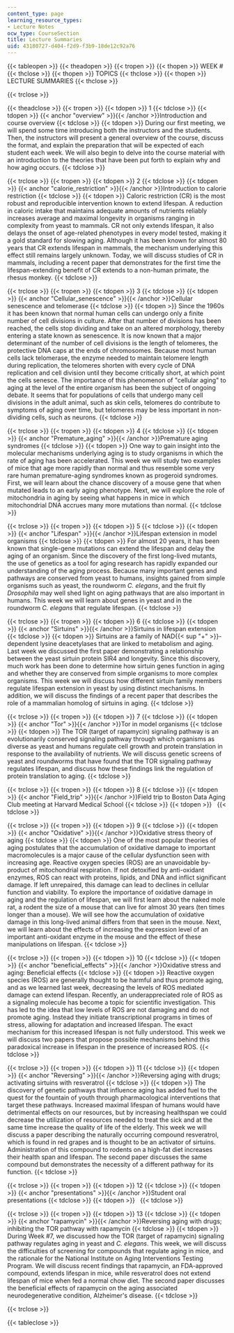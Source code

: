 ```yaml
---
content_type: page
learning_resource_types:
- Lecture Notes
ocw_type: CourseSection
title: Lecture Summaries
uid: 43180727-d404-f2d9-f3b9-18de12c92a76
---
```


{{< tableopen >}}
{{< theadopen >}}
{{< tropen >}}
{{< thopen >}}
WEEK #
{{< thclose >}}
{{< thopen >}}
TOPICS
{{< thclose >}}
{{< thopen >}}
LECTURE SUMMARIES
{{< thclose >}}

{{< trclose >}}

{{< theadclose >}}
{{< tropen >}}
{{< tdopen >}}
1
{{< tdclose >}}
{{< tdopen >}}
{{< anchor "overview" >}}{{< /anchor >}}Introduction and course overview
{{< tdclose >}}
{{< tdopen >}}
During our first meeting, we will spend some time introducing both the instructors and the students. Then, the instructors will present a general overview of the course, discuss the format, and explain the preparation that will be expected of each student each week. We will also begin to delve into the course material with an introduction to the theories that have been put forth to explain why and how aging occurs.
{{< tdclose >}}

{{< trclose >}}
{{< tropen >}}
{{< tdopen >}}
2
{{< tdclose >}}
{{< tdopen >}}
{{< anchor "calorie_restriction" >}}{{< /anchor >}}Introduction to calorie restriction
{{< tdclose >}}
{{< tdopen >}}
Caloric restriction (CR) is the most robust and reproducible intervention known to extend lifespan. A reduction in caloric intake that maintains adequate amounts of nutrients reliably increases average and maximal longevity in organisms ranging in complexity from yeast to mammals. CR not only extends lifespan, it also delays the onset of age-related phenotypes in every model tested, making it a gold standard for slowing aging. Although it has been known for almost 80 years that CR extends lifespan in mammals, the mechanism underlying this effect still remains largely unknown. Today, we will discuss studies of CR in mammals, including a recent paper that demonstrates for the first time the lifespan-extending benefit of CR extends to a non-human primate, the rhesus monkey.
{{< tdclose >}}

{{< trclose >}}
{{< tropen >}}
{{< tdopen >}}
3
{{< tdclose >}}
{{< tdopen >}}
{{< anchor "Cellular_senescence" >}}{{< /anchor >}}Cellular senescence and telomerase
{{< tdclose >}}
{{< tdopen >}}
Since the 1960s it has been known that normal human cells can undergo only a finite number of cell divisions in culture. After that number of divisions has been reached, the cells stop dividing and take on an altered morphology, thereby entering a state known as senescence. It is now known that a major determinant of the number of cell divisions is the length of telomeres, the protective DNA caps at the ends of chromosomes. Because most human cells lack telomerase, the enzyme needed to maintain telomere length during replication, the telomeres shorten with every cycle of DNA replication and cell division until they become critically short, at which point the cells senesce. The importance of this phenomenon of "cellular aging" to aging at the level of the entire organism has been the subject of ongoing debate. It seems that for populations of cells that undergo many cell divisions in the adult animal, such as skin cells, telomeres do contribute to symptoms of aging over time, but telomeres may be less important in non-dividing cells, such as neurons.
{{< tdclose >}}

{{< trclose >}}
{{< tropen >}}
{{< tdopen >}}
4
{{< tdclose >}}
{{< tdopen >}}
{{< anchor "Premature_aging" >}}{{< /anchor >}}Premature aging syndromes
{{< tdclose >}}
{{< tdopen >}}
One way to gain insight into the molecular mechanisms underlying aging is to study organisms in which the rate of aging has been accelerated. This week we will study two examples of mice that age more rapidly than normal and thus resemble some very rare human premature-aging syndromes known as progeroid syndromes. First, we will learn about the chance discovery of a mouse gene that when mutated leads to an early aging phenotype. Next, we will explore the role of mitochondria in aging by seeing what happens in mice in which mitochondrial DNA accrues many more mutations than normal.
{{< tdclose >}}

{{< trclose >}}
{{< tropen >}}
{{< tdopen >}}
5
{{< tdclose >}}
{{< tdopen >}}
{{< anchor "Lifespan" >}}{{< /anchor >}}Lifespan extension in model organisms
{{< tdclose >}}
{{< tdopen >}}
For almost 20 years, it has been known that single-gene mutations can extend the lifespan and delay the aging of an organism. Since the discovery of the first long-lived mutants, the use of genetics as a tool for aging research has rapidly expanded our understanding of the aging process. Because many important genes and pathways are conserved from yeast to humans, insights gained from simple organisms such as yeast, the roundworm _C. elegans_, and the fruit fly _Drosophila_ may well shed light on aging pathways that are also important in humans. This week we will learn about genes in yeast and in the roundworm _C. elegans_ that regulate lifespan.
{{< tdclose >}}

{{< trclose >}}
{{< tropen >}}
{{< tdopen >}}
6
{{< tdclose >}}
{{< tdopen >}}
{{< anchor "Sirtuins" >}}{{< /anchor >}}Sirtuins in lifespan extension
{{< tdclose >}}
{{< tdopen >}}
Sirtuins are a family of NAD{{< sup "+" >}}\-dependent lysine deacetylases that are linked to metabolism and aging. Last week we discussed the first paper demonstrating a relationship between the yeast sirtuin protein SIR4 and longevity. Since this discovery, much work has been done to determine how sirtuin genes function in aging and whether they are conserved from simple organisms to more complex organisms. This week we will discuss how different sirtuin family members regulate lifespan extension in yeast by using distinct mechanisms. In addition, we will discuss the findings of a recent paper that describes the role of a mammalian homolog of sirtuins in aging.
{{< tdclose >}}

{{< trclose >}}
{{< tropen >}}
{{< tdopen >}}
7
{{< tdclose >}}
{{< tdopen >}}
{{< anchor "Tor" >}}{{< /anchor >}}Tor in model organisms
{{< tdclose >}}
{{< tdopen >}}
The TOR (target of rapamycin) signaling pathway is an evolutionarily conserved signaling pathway through which organisms as diverse as yeast and humans regulate cell growth and protein translation in response to the availability of nutrients. We will discuss genetic screens of yeast and roundworms that have found that the TOR signaling pathway regulates lifespan, and discuss how these findings link the regulation of protein translation to aging.
{{< tdclose >}}

{{< trclose >}}
{{< tropen >}}
{{< tdopen >}}
8
{{< tdclose >}}
{{< tdopen >}}
{{< anchor "Field_trip" >}}{{< /anchor >}}Field trip to Boston Data Aging Club meeting at Harvard Medical School
{{< tdclose >}}
{{< tdopen >}}
 
{{< tdclose >}}

{{< trclose >}}
{{< tropen >}}
{{< tdopen >}}
9
{{< tdclose >}}
{{< tdopen >}}
{{< anchor "Oxidative" >}}{{< /anchor >}}Oxidative stress theory of aging
{{< tdclose >}}
{{< tdopen >}}
One of the most popular theories of aging postulates that the accumulation of oxidative damage to important macromolecules is a major cause of the cellular dysfunction seen with increasing age. Reactive oxygen species (ROS) are an unavoidable by-product of mitochondrial respiration. If not detoxified by anti-oxidant enzymes, ROS can react with proteins, lipids, and DNA and inflict significant damage. If left unrepaired, this damage can lead to declines in cellular function and viability. To explore the importance of oxidative damage in aging and the regulation of lifespan, we will first learn about the naked mole rat, a rodent the size of a mouse that can live for almost 30 years (ten times longer than a mouse). We will see how the accumulation of oxidative damage in this long-lived animal differs from that seen in the mouse. Next, we will learn about the effects of increasing the expression level of an important anti-oxidant enzyme in the mouse and the effect of these manipulations on lifespan.
{{< tdclose >}}

{{< trclose >}}
{{< tropen >}}
{{< tdopen >}}
10
{{< tdclose >}}
{{< tdopen >}}
{{< anchor "beneficial_effects" >}}{{< /anchor >}}Oxidative stress and aging: Beneficial effects
{{< tdclose >}}
{{< tdopen >}}
Reactive oxygen species (ROS) are generally thought to be harmful and thus promote aging, and as we learned last week, decreasing the levels of ROS mediated damage can extend lifespan. Recently, an underappreciated role of ROS as a signaling molecule has become a topic for scientific investigation. This has led to the idea that low levels of ROS are not damaging and do not promote aging. Instead they initiate transcriptional programs in times of stress, allowing for adaptation and increased lifespan. The exact mechanism for this increased lifespan is not fully understood. This week we will discuss two papers that propose possible mechanisms behind this paradoxical increase in lifespan in the presence of increased ROS.
{{< tdclose >}}

{{< trclose >}}
{{< tropen >}}
{{< tdopen >}}
11
{{< tdclose >}}
{{< tdopen >}}
{{< anchor "Reversing" >}}{{< /anchor >}}Reversing aging with drugs; activating sirtuins with resveratrol
{{< tdclose >}}
{{< tdopen >}}
The discovery of genetic pathways that influence aging has added fuel to the quest for the fountain of youth through pharmacological interventions that target these pathways. Increased maximal lifespan of humans would have detrimental effects on our resources, but by increasing healthspan we could decrease the utilization of resources needed to treat the sick and at the same time increase the quality of life of the elderly. This week we will discuss a paper describing the naturally occurring compound resveratrol, which is found in red grapes and is thought to be an activator of sirtuins. Administration of this compound to rodents on a high-fat diet increases their health span and lifespan. The second paper discusses the same compound but demonstrates the necessity of a different pathway for its function.
{{< tdclose >}}

{{< trclose >}}
{{< tropen >}}
{{< tdopen >}}
12
{{< tdclose >}}
{{< tdopen >}}
{{< anchor "presentations" >}}{{< /anchor >}}Student oral presentations
{{< tdclose >}}
{{< tdopen >}}
 
{{< tdclose >}}

{{< trclose >}}
{{< tropen >}}
{{< tdopen >}}
13
{{< tdclose >}}
{{< tdopen >}}
{{< anchor "rapamycin" >}}{{< /anchor >}}Reversing aging with drugs; inhibiting the TOR pathway with rapamycin
{{< tdclose >}}
{{< tdopen >}}
During Week #7, we discussed how the TOR (target of rapamycin) signaling pathway regulates aging in yeast and _C. elegans_. This week, we will discuss the difficulties of screening for compounds that regulate aging in mice, and the rationale for the National Institute on Aging Interventions Testing Program. We will discuss recent findings that rapamycin, an FDA-approved compound, extends lifespan in mice, while resveratrol does not extend lifespan of mice when fed a normal chow diet. The second paper discusses the beneficial effects of rapamycin on the aging associated neurodegenerative condition, Alzheimer's disease.
{{< tdclose >}}

{{< trclose >}}

{{< tableclose >}}